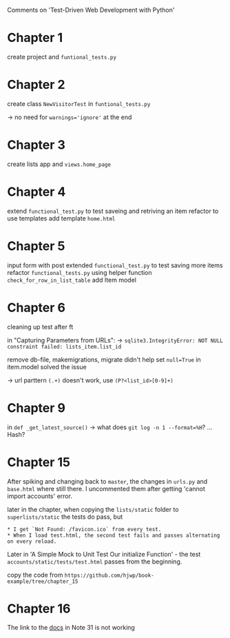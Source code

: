 Comments on 'Test-Driven Web Development with Python'


Chapter 1
========

create project and `funtional_tests.py`


Chapter 2
=========

create class `NewVisitorTest` in `funtional_tests.py`

-> no need for `warnings='ignore'` at the end


Chapter 3
========

create lists app and `views.home_page`


Chapter 4
=========

extend `functional_test.py` to test saveing and retriving an item
refactor to use templates
add template `home.html`


Chapter 5
=========

input form with post
extended `functional_test.py` to test saving more items
refactor `functional_tests.py` using helper function `check_for_row_in_list_table`
add Item model


Chapter 6
=========

cleaning up test after ft

in "Capturing Parameters from URLs":
-> `sqlite3.IntegrityError: NOT NULL constraint failed: lists_item.list_id`

remove db-file, makemigrations, migrate didn't help
set `null=True` in item.model solved the issue

-> url parttern `(.+)` doesn't work, use `(P?<list_id>[0-9]+)`


Chapter 9
=========

in `def _get_latest_source()`
-> what does `git log -n 1 --format=%H`? ... Hash?


Chapter 15
==========

After spiking and changing back to `master`, the changes in `urls.py` and `base.html` where still there. I uncommented them after getting 'cannot import accounts' error.

later in the chapter, when copying the `lists/static` folder to `superlists/static` the tests do pass, but

    * I get `Not Found: /favicon.ico` from every test.
    * When I load test.html, the second test fails and passes alternating on every reload.


Later in 'A Simple Mock to Unit Test Our initialize Function' - the test `accounts/static/tests/test.html` passes from the beginning.

copy the code from `https://github.com/hjwp/book-example/tree/chapter_15`


Chapter 16
==========

The link to the [docs](https://docs.python.org/3/library/unittest.mock-magicmethods.html) in Note 31 is not working

